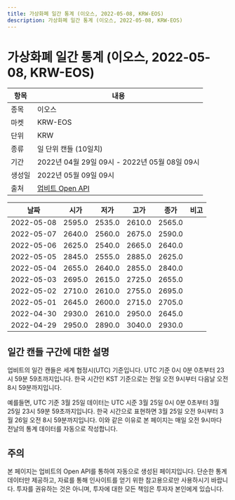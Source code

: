 ```yaml
---
title: 가상화폐 일간 통계 (이오스, 2022-05-08, KRW-EOS)
description: 가상화폐 일간 통계 (이오스, 2022-05-08, KRW-EOS)
---
```



가상화폐 일간 통계 (이오스, 2022-05-08, KRW-EOS)
===

|항목|내용|
|--|--|
|종목|이오스|
|마켓|KRW-EOS|
|단위|KRW|
|종류|일 단위 캔들 (10일치)|
|기간|2022년 04월 29일 09시 - 2022년 05월 08일 09시|
|생성일|2022년 05월 09일 09시|
|출처|[업비트 Open API](https://docs.upbit.com)|


|날짜|시가|저가|고가|종가|비고|
|--|--|--|--|--|--|
|2022-05-08|2595.0|2535.0|2610.0|2565.0|    |
|2022-05-07|2640.0|2560.0|2675.0|2590.0|    |
|2022-05-06|2625.0|2540.0|2665.0|2640.0|    |
|2022-05-05|2845.0|2555.0|2885.0|2625.0|    |
|2022-05-04|2655.0|2640.0|2855.0|2840.0|    |
|2022-05-03|2695.0|2615.0|2725.0|2655.0|    |
|2022-05-02|2710.0|2610.0|2755.0|2695.0|    |
|2022-05-01|2645.0|2600.0|2715.0|2705.0|    |
|2022-04-30|2930.0|2610.0|2950.0|2645.0|    |
|2022-04-29|2950.0|2890.0|3040.0|2930.0|    |


일간 캔들 구간에 대한 설명
---


업비트의 일간 캔들은 세계 협정시(UTC) 기준입니다. 
UTC 기준 0시 0분 0초부터 23시 59분 59초까지입니다. 
한국 시간인 KST 기준으로는 전일 오전 9시부터 다음날 오전 8시 59분까지입니다. 


예를들면, UTC 기준 3월 25일 데이터는 UTC 시준 3월 25일 0시 0분 0초부터 3월 25일 23시 59분 59초까지입니다. 
한국 시간으로 표현하면 3월 25일 오전 9시부터 3월 26일 오전 8시 59분까지입니다. 
이와 같은 이유로 본 페이지는 매일 오전 9시마다 전날의 통계 데이터를 자동으로 작성합니다. 


주의
---


본 페이지는 업비트의 Open API를 통하여 자동으로 생성된 페이지입니다. 
단순한 통계 데이터만 제공하고, 자료를 통해 인사이트를 얻기 위한 참고용으로만 사용하시기 바랍니다. 
투자를 권유하는 것은 아니며, 투자에 대한 모든 책임은 투자자 본인에게 있습니다. 
